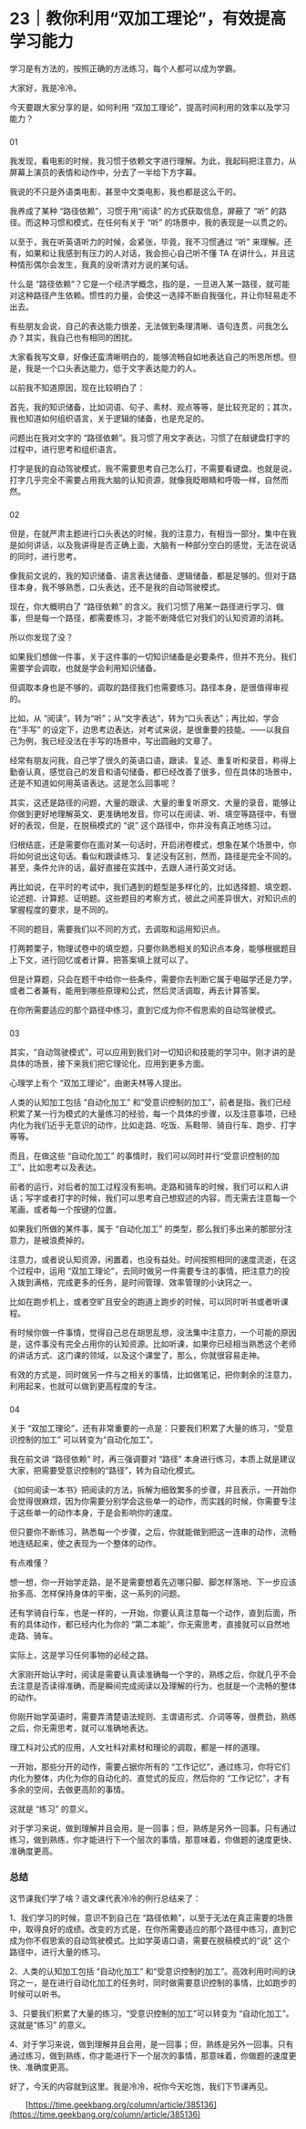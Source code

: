 # 23｜教你利用“双加工理论”，有效提高学习能力

学习是有方法的，按照正确的方法练习，每个人都可以成为学霸。

大家好，我是冷冷。

今天要跟大家分享的是，如何利用 “双加工理论”，提高时间利用的效率以及学习能力？

### 

01

我发现，看电影的时候，我习惯于依赖文字进行理解。为此，我起码把注意力，从屏幕上演员的表情和动作中，分去了一半给下方字幕。

我说的不只是外语类电影，甚至中文类电影，我也都是这么干的。

我养成了某种 “路径依赖”，习惯于用“阅读” 的方式获取信息，屏蔽了 “听” 的路径。而这种习惯和模式，在任何有关于 “听” 的场景中，我的表现是一以贯之的。

以至于，我在听英语听力的时候，会紧张，毕竟，我不习惯通过 “听” 来理解。还有，如果和让我感到有压力的人对话，我会担心自己听不懂 TA 在讲什么，并且这种情形偶尔会发生，我真的没听清对方说的某句话。

什么是 “路径依赖”？它是一个经济学概念，指的是，一旦进入某一路径，就可能对这种路径产生依赖。惯性的力量，会使这一选择不断自我强化，并让你轻易走不出去。

有些朋友会说，自己的表达能力很差，无法做到条理清晰、语句连贯，问我怎么办？其实，我自己也有相同的困扰。

大家看我写文章，好像还蛮清晰明白的，能够流畅自如地表达自己的所思所想。但是，我是一个口头表达能力，低于文字表达能力的人。

以前我不知道原因，现在比较明白了：

首先，我的知识储备，比如词语、句子、素材、观点等等，是比较充足的；其次，我也知道如何组织语言，关于逻辑的储备，也是充足的。

问题出在我对文字的 “路径依赖”。我习惯了用文字表达，习惯了在敲键盘打字的过程中，进行思考和组织语言。

打字是我的自动驾驶模式，我不需要思考自己怎么打，不需要看键盘。也就是说，打字几乎完全不需要占用我大脑的认知资源，就像我眨眼睛和呼吸一样，自然而然。

### 

02

但是，在就严肃主题进行口头表达的时候，我的注意力，有相当一部分，集中在我是如何讲话，以及我讲得是否正确上面，大脑有一种部分空白的感觉，无法在说话的同时，进行思考。

像我前文说的，我的知识储备、语言表达储备、逻辑储备，都是足够的。但对于路径本身，我不够熟悉，口头表达，还不是我的自动驾驶模式。

现在，你大概明白了 “路径依赖” 的含义。我们习惯了用某一路径进行学习、做事，但是每一个路径，都需要练习，才能不断降低它对我们的认知资源的消耗。

所以你发现了没？

如果我们想做一件事，关于这件事的一切知识储备是必要条件，但并不充分。我们需要学会调取，也就是学会利用知识储备。

但调取本身也是不够的，调取的路径我们也需要练习。路径本身，是很值得审视的。

比如，从 “阅读”，转为“听”；从“文字表达”，转为“口头表达”；再比如，学会在“手写” 的设定下，边思考边表达，对考试来说，是很重要的技能。——以我自己为例，我已经没法在手写的场景中，写出圆融的文章了。

经常有朋友问我，自己学了很久的英语口语，跟读、复述、重复听和录音，称得上勤奋认真，感觉自己的发音和语句储备，都已经改善了很多，但在具体的场景中，还是不知道如何用英语表达。这是怎么回事呢？

其实，这还是路径的问题，大量的跟读、大量的重复听原文、大量的录音，能够让你做到更好地理解英文、更准确地发音。你可以在阅读、听、填空等路径中，有很好的表现，但是，在脱稿模式的 “说” 这个路径中，你并没有真正地练习过。

归根结底，还是需要你在面对某一句话时，开启闭卷模式，想象在某个场景中，你将如何说出这句话。看似和跟读练习、复述没有区别，然而，路径是完全不同的。甚至，条件允许的话，最好直接在实践中，去跟人进行英文对话。

再比如说，在平时的考试中，我们遇到的题型是多样化的，比如选择题、填空题、论述题、计算题、证明题。这些题目的考察方式，彼此之间差异很大，对知识点的掌握程度的要求，是不同的。

不同的题目，需要我们以不同的方式，去调取和运用知识点。

打两颗栗子，物理试卷中的填空题，只要你熟悉相关的知识点本身，能够根据题目上下文，进行回忆或者计算，把答案填上就可以了。

但是计算题，只会在题干中给你一些条件，需要你去判断它属于电磁学还是力学，或者二者兼有，能用到哪些原理和公式，然后灵活调取，再去计算答案。

在你所需要适应的那个路径中练习，直到它成为你不假思索的自动驾驶模式。

### 

03

其实，“自动驾驶模式”，可以应用到我们对一切知识和技能的学习中。刚才讲的是具体的场景，接下来我们把它理论化，应用到更多方面。

心理学上有个 “双加工理论”，由谢夫林等人提出。

人类的认知加工包括 “自动化加工” 和“受意识控制的加工”，前者是指，我们已经积累了某一行为模式的大量练习的经验，每一个具体的步骤，以及注意事项，已经内化为我们近乎无意识的动作，比如走路、吃饭、系鞋带、骑自行车、跑步、打字等等。

而且，在做这些 “自动化加工” 的事情时，我们可以同时并行“受意识控制的加工”，比如思考以及表达。

前者的运行，对后者的加工过程没有影响。走路和骑车的时候，我们可以和人讲话；写字或者打字的时候，我们可以思考自己想叙述的内容，而无需去注意每一个笔画，或者每一个按键的位置。

如果我们所做的某件事，属于 “自动化加工” 的类型，那么我们多出来的那部分注意力，是被浪费掉的。

注意力，或者说认知资源，闲置着，也没有益处。时间按照相同的速度流逝，在这个过程中，运用 “双加工理论”，去同时做另一件需要专注的事情，把注意力的投入拨到满格，完成更多的任务，是时间管理、效率管理的小诀窍之一。

比如在跑步机上，或者空旷且安全的跑道上跑步的时候，可以同时听书或者听课程。

有时候你做一件事情，觉得自己总在胡思乱想，没法集中注意力，一个可能的原因是，这件事没有完全占用你的认知资源。比如听课，如果你已经相当熟悉这个老师的讲话方式、这门课的领域，以及这个课堂了，那么，你就很容易走神。

有效的方式是，同时做另一件与之相关的事情，比如做笔记，把你剩余的注意力，利用起来，也就可以做到更高程度的专注。

### 

04

关于 “双加工理论”，还有非常重要的一点是：只要我们积累了大量的练习，“受意识控制的加工” 可以转变为“自动化加工”。

我在前文讲 “路径依赖” 时，再三强调要对 “路径” 本身进行练习，本质上就是建议大家，把需要受意识控制的“路径”，转为自动化模式。

《如何阅读一本书》把阅读的方法，拆解为细致繁多的步骤，并且表示，一开始你会觉得很麻烦，因为你需要分别学会这些单一的动作，而实践的时候，你需要专注于这些单一的动作本身，于是会影响你的速度。

但只要你不断练习，熟悉每一个步骤，之后，你就能做到把这一连串的动作，流畅地连结起来，使之表现为一个整体的动作。

有点难懂？

想一想，你一开始学走路，是不是需要想着先迈哪只脚、脚怎样落地、下一步应该抬多高、怎样保持身体的平衡，这一系列的问题。

还有学骑自行车，也是一样的，一开始，你要认真注意每一个动作，直到后面，所有的具体动作，都已经内化为你的 “第二本能”，你无需思考，直接就可以自然地走路、骑车。

实际上，这是学习任何事物的必经之路。

大家刚开始认字时，阅读是需要认真读准确每一个字的，熟练之后，你就几乎不会去注意是否读得准确，而是瞬间完成阅读以及理解的行为，也就是一个流畅的整体的动作。

你刚开始学英语时，需要弄清楚语法规则、主谓语形式、介词等等，很费劲，熟练之后，你无需思考，就可以准确地表达。

理工科对公式的应用，人文社科对素材和理论的调取，都是一样的道理。

一开始，那些分开的动作，需要占据你所有的 “工作记忆”，通过练习，你将它们内化为整体，内化为你的自动化的、直觉式的反应，然后你的 “工作记忆”，才有多余的空间，去做更高阶的事情。

这就是 “练习” 的意义。

对于学习来说，做到理解并且会用，是一回事；但，熟练是另外一回事。只有通过练习，做到熟练，你才能进行下一个层次的事情，那意味着，你做题的速度更快、准确度更高。

### 总结

这节课我们学了啥？语文课代表冷冷的例行总结来了：

1、我们学习的时候，意识不到自己在 “路径依赖”，以至于无法在真正需要的场景中，取得良好的成绩。改变的方式是，在你所需要适应的那个路径中练习，直到它成为你不假思索的自动驾驶模式。比如学英语口语，需要在脱稿模式的“说” 这个路径中，进行大量的练习。

2、人类的认知加工包括 “自动化加工” 和“受意识控制的加工”。高效利用时间的诀窍之一，是在进行自动化加工的任务时，同时做需要意识控制的事情，比如跑步的时候可以听书。

3、只要我们积累了大量的练习，“受意识控制的加工”可以转变为 “自动化加工”。这就是“练习” 的意义。

4、对于学习来说，做到理解并且会用，是一回事；但，熟练是另外一回事。只有通过练习，做到熟练，你才能进行下一个层次的事情，那意味着，你做题的速度更快、准确度更高。

好了，今天的内容就到这里。我是冷冷，祝你今天吃饱，我们下节课再见。 

&ensp;&ensp;&ensp;&ensp;[https://time.geekbang.org/column/article/385136](https://time.geekbang.org/column/article/385136)

